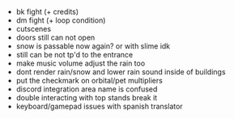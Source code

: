 * bk fight (+ credits)
* dm fight (+ loop condition)
* cutscenes
* doors still can not open
* snow is passable now again? or with slime idk
* still can be not tp'd to the entrance
* make music volume adjust the rain too
* dont render rain/snow and lower rain sound inside of buildings
* put the checkmark on orbital/pet multipliers
* discord integration area name is confused
* double interacting with top stands break it
* keyboard/gamepad issues with spanish translator